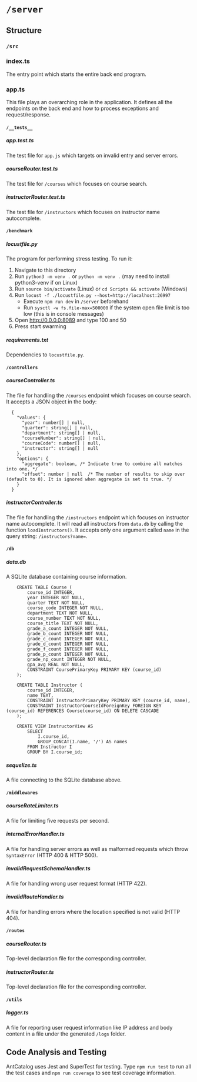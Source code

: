 # `/server`

## Structure
### `/src`
### index.ts
The entry point which starts the entire back end program.

### app.ts
This file plays an overarching role in the application. It defines all the endpoints on the back end and how to process exceptions and request/response.

#### `/__tests__`
##### app.test.ts
The test file for `app.js` which targets on invalid entry and server errors.

##### courseRouter.test.ts
The test file for `/courses` which focuses on course search.

##### instructorRouter.test.ts
The test file for `/instructors` which focuses on instructor name autocomplete.

#### `/benchmark`
##### locustfile.py
The program for performing stress testing. To run it:
1. Navigate to this directory
2. Run `python3 -m venv .` or `python -m venv .` (may need to install python3-venv if on Linux)
3. Run `source bin/activate` (Linux) or `cd Scripts && activate` (Windows)
4. Run `locust -f ./locustfile.py --host=http://localhost:26997`
   + Execute `npm run dev` in `/server` beforehand
   + Run `sysctl -w fs.file-max=500000` if the system open file limit is too low (this is in console messages)
5. Open http://0.0.0.0:8089 and type 100 and 50
6. Press start swarming

##### requirements.txt
Dependencies to `locustfile.py`.

#### `/controllers`
##### courseController.ts
The file for handling the `/courses` endpoint which focuses on course search. It accepts a JSON object in the body:
```
  {
    "values": {
      "year": number[] | null,
      "quarter": string[] | null,
      "department": string[] | null,
      "courseNumber": string[] | null,
      "courseCode": number[] | null,
      "instructor": string[] | null
    },
    "options": {
      "aggregate": boolean, /* Indicate true to combine all matches into one. */
      "offset": number | null  /* The number of results to skip over (default to 0). It is ignored when aggregate is set to true. */
    }
  }
```

##### instructorController.ts
The file for handling the `/instructors` endpoint which focuses on instructor name autocomplete. It will read all instructors from `data.db` by calling the function `loadInstructors()`. It accepts only one argument called `name` in the query string: `/instructors?name=`.

#### `/db`
##### data.db
A SQLite database containing course information.
```
    CREATE TABLE Course (
        course_id INTEGER,
        year INTEGER NOT NULL,
        quarter TEXT NOT NULL,
        course_code INTEGER NOT NULL,
        department TEXT NOT NULL,
        course_number TEXT NOT NULL,
        course_title TEXT NOT NULL,
        grade_a_count INTEGER NOT NULL,
        grade_b_count INTEGER NOT NULL,
        grade_c_count INTEGER NOT NULL,
        grade_d_count INTEGER NOT NULL,
        grade_f_count INTEGER NOT NULL,
        grade_p_count INTEGER NOT NULL,
        grade_np_count INTEGER NOT NULL,
        gpa_avg REAL NOT NULL,
        CONSTRAINT CoursePrimaryKey PRIMARY KEY (course_id)
    );

    CREATE TABLE Instructor (
        course_id INTEGER,
        name TEXT,
        CONSTRAINT InstructorPrimaryKey PRIMARY KEY (course_id, name),
        CONSTRAINT InstructorCourseIdForeignKey FOREIGN KEY (course_id) REFERENCES Course(course_id) ON DELETE CASCADE
    );

    CREATE VIEW InstructorView AS
        SELECT
            I.course_id,
            GROUP_CONCAT(I.name, '/') AS names
        FROM Instructor I
        GROUP BY I.course_id;
```

##### sequelize.ts
A file connecting to the SQLite database above.

#### `/middlewares`
##### courseRateLimiter.ts
A file for limiting five requests per second.

##### internalErrorHandler.ts
A file for handling server errors as well as malformed requests which throw `SyntaxError` (HTTP 400 & HTTP 500).

##### invalidRequestSchemaHandler.ts
A file for handling wrong user request format (HTTP 422).

##### invalidRouteHandler.ts
A file for handling errors where the location specified is not valid (HTTP 404).

#### `/routes`
##### courseRouter.ts
Top-level declaration file for the corresponding controller.

##### instructorRouter.ts
Top-level declaration file for the corresponding controller.

#### `/utils`
##### logger.ts
A file for reporting user request information like IP address and body content in a file under the generated `/logs` folder.

## Code Analysis and Testing
AntCatalog uses Jest and SuperTest for testing. Type `npm run test` to run all the test cases and `npm run coverage` to see test coverage information.
